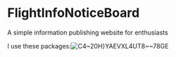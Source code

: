 # FlightInfoNoticeBoard
A simple information publishing website for enthusiasts

I use these packages:![C4~20H}YAEVXL4UT8~~78GE](https://user-images.githubusercontent.com/83010223/130224540-58c970e1-cb95-48a5-a2a1-c724c9bfa68c.png)
